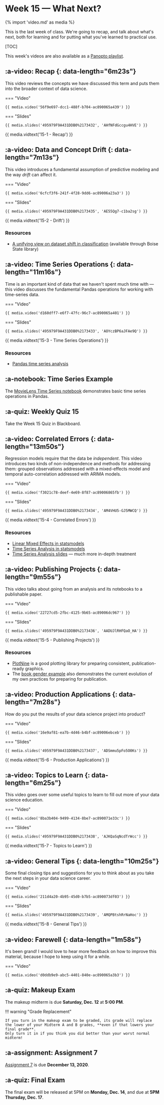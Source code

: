 # Week 15 — What Next?
{% import 'video.md' as media %}

This is the last week of class. We're going to recap, and talk about what's next, both for learning and for putting what you've learned to practical use.

[TOC]

This week's videos are also available as a [Panopto playlist](https://boisestate.hosted.panopto.com/Panopto/Pages/Viewer.aspx?pid=4d0ba130-571b-4ed0-b38d-ac8900665be1).

## :a-video: Recap {: data-length="6m23s"}

This video reviews the concepts we have discussed this term and puts them into the broader context of data science.

=== "Video"

    {{ media.video('56f9e697-dcc1-488f-b704-ac890065a439') }}

=== "Slides"

    {{ media.slides('495979F9A431DDB0%2173432', 'AHfNFdGccgu4HVE') }}

{{ media.vidtext('15-1 - Recap') }}

## :a-video: Data and Concept Drift {: data-length="7m13s"}

This video introduces a fundamental assumption of predictive modeling and the way *drift* can affect it.
 
=== "Video"

    {{ media.video('6cfcf3f6-241f-4f28-9dd6-ac89006a23a3') }}

=== "Slides"

    {{ media.slides('495979F9A431DDB0%2173435', 'AE55Qg7-c1ba2sg') }}

{{ media.vidtext('15-2 - Drift') }}

### Resources

- [A unifying view on dataset shift in classification](https://doi.org/10.1016/j.patcog.2011.06.019) (available through Boise State library)

## :a-video: Time Series Operations {: data-length="11m16s"}

Time is an important kind of data that we haven't spent much time with — this video discusses the fundamental Pandas operations for working with time-series data.

=== "Video"

    {{ media.video('d160dff7-e6f7-47fc-96c7-ac890065a401') }}

=== "Slides"

    {{ media.slides('495979F9A431DDB0%2173433', 'AOYczBP6aJFAe9Q') }}

{{ media.vidtext('15-3 - Time Series Operations') }}

### Resources

- [Pandas time series analysis](https://pandas.pydata.org/pandas-docs/stable/user_guide/timeseries.html)

## :a-notebook: Time Series Example

The [MovieLens Time Series notebook](../../resources/tutorials/MLTimeSeries.ipynb) demonstrates basic time series operations in Pandas.

## :a-quiz: Weekly Quiz 15

Take the Week 15 Quiz in Blackboard.

## :a-video: Correlated Errors {: data-length="13m50s"}

Regression models require that the data be *independent*. This video introduces two kinds of non-independence and methods for addressing them: grouped observations addressed with a mixed-effects model and temporal auto-correlation addressed with ARIMA models.

=== "Video"

    {{ media.video('f3021c78-deef-4e69-8f87-ac89006865fb') }}

=== "Slides"

    {{ media.slides('495979F9A431DDB0%2173434', 'AM4VHU5-GJ5MWCQ') }}

{{ media.vidtext('15-4 - Correlated Errors') }}

### Resources

- [Linear Mixed Effects in statsmodels](https://www.statsmodels.org/stable/mixed_linear.html)
- [Time Series Analysis in statsmodels](https://www.statsmodels.org/stable/tsa.html)
- [Time Series Analysis slides](http://people.cs.pitt.edu/~milos/courses/cs3750/lectures/class16.pdf) — much more in-depth treatment

## :a-video: Publishing Projects {: data-length="9m55s"}

This video talks about going from an analysis and its notebooks to a publishable paper.

=== "Video"

    {{ media.video('22727cd5-2fbc-4125-9b65-ac89006dc967') }}

=== "Slides"

    {{ media.slides('495979F9A431DDB0%2173436', 'AADUJlRHFQaO_HA') }}

{{ media.vidtext('15-5 - Publishing Projects') }}

### Resources

- [PlotNine](https://plotnine.readthedocs.io/en/stable/api.html) is a good plotting library for preparing consistent, publication-ready graphics.
- The [book gender example](../week14/index.md#more-examples) also demonstrates the current evolution of my own practices for preparing for publication.

## :a-video: Production Applications {: data-length="7m28s"}

How do you put the results of your data science project into product?

=== "Video"

    {{ media.video('16e9af81-ea7b-4d46-b4bf-ac89006ebceb') }}

=== "Slides"

    {{ media.slides('495979F9A431DDB0%2173437', 'ADSmmu5pFo5O0Ks') }}

{{ media.vidtext('15-6 - Production Applications') }}

## :a-video: Topics to Learn {: data-length="6m25s"}

This video goes over some useful topics to learn to fill out more of your data science education.

=== "Video"

    {{ media.video('8ba3b404-9499-4134-8be7-ac890071e33c') }}

=== "Slides"

    {{ media.slides('495979F9A431DDB0%2173438', 'AJKQaSqNcdTrWcc') }}

{{ media.vidtext('15-7 - Topics to Learn') }}

## :a-video: General Tips {: data-length="10m25s"}

Some final closing tips and suggestions for you to think about as you take the next steps in your data science career.

=== "Video"

    {{ media.video('211d4a20-4b95-45d0-b7b5-ac890073df03') }}

=== "Slides"

    {{ media.slides('495979F9A431DDB0%2173439', 'AMQPBtshRrNaHoc') }}

{{ media.vidtext('15-8 - General Tips') }}

## :a-video: Farewell {: data-length="1m58s"}

It's been grand!
I would love to hear more feedback on how to improve this material, because I hope to keep using it for a while.

=== "Video"

    {{ media.video('d0ddb9e9-abc5-4401-840e-ac890065a3b3') }}

## :a-quiz: Makeup Exam

The makeup midterm is due **Saturday, Dec. 12** at **5:00 PM**.

!!! warning "Grade Replacement"

    If you turn in the makeup exam to be graded, its grade will replace the lower of your Midterm A and B grades, **even if that lowers your final grade**.
    Only turn it in if you think you did better than your worst normal midterm!

## :a-assignment: Assignment 7

[Assignment 7](../../assignments/A7/index.md) is due **December 13, 2020**.

## :a-quiz: Final Exam

The final exam will be released at 5PM on **Monday, Dec. 14**, and due at **5PM Thursday, Dec. 17**.
